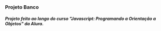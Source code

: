 ### **Projeto Banco**

##### Projeto feito ao longo do curso "Javascript: Programando a Orientação a Objetos" da Alura.
